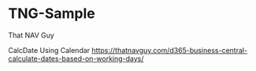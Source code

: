 # TNG-Sample
That NAV Guy

CalcDate Using Calendar
https://thatnavguy.com/d365-business-central-calculate-dates-based-on-working-days/